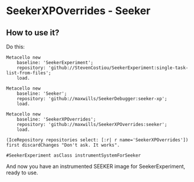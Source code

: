 # SeekerXPOverrides - Seeker

## How to use it?

Do this:

```Smalltalk
Metacello new
    baseline: 'SeekerExperiment';
    repository: 'github://StevenCostiou/SeekerExperiment:single-task-list-from-files';
    load.

Metacello new
    baseline: 'Seeker';
    repository: 'github://maxwills/SeekerDebugger:seeker-xp';
    load.

Metacello new
    baseline: 'SeekerXPOverrides';
    repository: 'github://maxwills/SeekerXPOverrides:seeker';
    load.

(IceRepository repositories select: [:r| r name='SeekerXPOverrides']) first discardChanges "Don't ask. It works".

#SeekerExperiment asClass instrumentSystemForSeeker
```

And now you have an instrumented SEEKER image for SeekerExperiment, ready to use.
